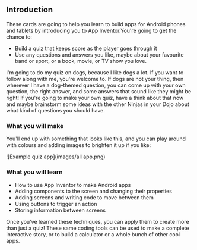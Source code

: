 ## Introduction

These cards are going to help you learn to build apps for Android phones and tablets by introducing you to App Inventor.You're going to get the chance to:

 * Build a quiz that keeps score as the player goes through it
 * Use any questions and answers you like, maybe about your favourite band or sport, or a book, movie, or TV show you love.
 
I'm going to do my quiz on dogs, because I like dogs a lot. If you want to follow along with me, you're welcome to. If dogs are not your thing, then wherever I have a dog–themed question, you can come up with your own question, the right answer, and some answers that sound like they might be right! If you're going to make your own quiz, have a think about that now and maybe brainstorm some ideas with the other Ninjas in your Dojo about what kind of questions you should have.

### What you will make

You'll end up with something that looks like this, and you can play around with colours and adding images to brighten it up if you like:
 
![Example quiz app](images/all app.png)

### What you will learn

+ How to use App Inventor to make Android apps
+ Adding components to the screen and changing their properties
+ Adding screens and writing code to move between them
+ Using buttons to trigger an action
+ Storing information between screens

Once you've learned these techniques, you can apply them to create more than just a quiz! These same coding tools can be used to make a complete interactive story, or to build a calculator or a whole bunch of other cool apps.
